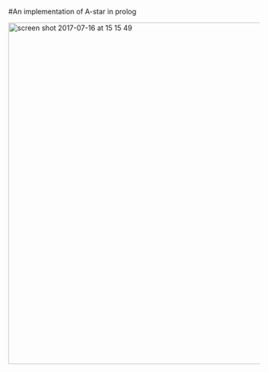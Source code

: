 #An implementation of A-star in prolog

<img width="686" alt="screen shot 2017-07-16 at 15 15 49" src="https://user-images.githubusercontent.com/17296281/28248265-be33ca3e-6a39-11e7-8757-d5c4ee0d371e.png">

